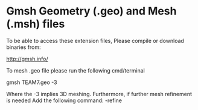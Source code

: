 # Gmsh Geometry (.geo) and Mesh (.msh) files

To be able to access these extension files,
Please compile or download binaries from:

http://gmsh.info/

To mesh .geo file please run the following cmd/terminal 

gmsh TEAM7.geo -3 

Where the -3 implies 3D meshing. Furthermore, if further mesh refinement is needed
Add the following command: -refine
